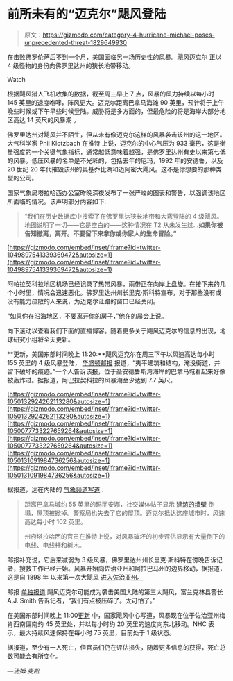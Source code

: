 # 前所未有的“迈克尔”飓风登陆

> 原文：<https://gizmodo.com/category-4-hurricane-michael-poses-unprecedented-threat-1829649930>

在击败佛罗伦萨后不到一个月，美国面临另一场历史性的风暴。飓风迈克尔 正以 4 级怪物的身份向佛罗里达州的狭长地带移动。

Watch

根据飓风猎人飞机收集的数据，截至周三早上 7 点，风暴的风力持续以每小时 145 英里的速度咆哮，阵风更大。迈克尔距离巴拿马海滩 90 英里，预计将于上午晚些时候或下午早些时候登陆。威胁将是多方面的，但最危险的将是海岸大部分地区高达 14 英尺的风暴潮 。

佛罗里达州对飓风并不陌生，但从未有像迈克尔这样的风暴袭击该州的这一地区。大气科学家 Phil Klotzbach 在推特 上说，迈克尔的中心气压为 933 毫巴，这是衡量强度的一个关键气象指标，通常越低意味着越强，是佛罗里达州有史以来第七低的风暴。低压风暴的名单是不光彩的，包括去年的厄玛，1992 年的安德鲁，以及 20 世纪 20 年代摧毁该州的奥基乔比湖和迈阿密大飓风。这不是你想要的那种类型的公司。

国家气象局塔拉哈西办公室昨晚深夜发布了一张严峻的图表和警告，以强调该地区所面临的情况。该声明部分内容如下:

> “我们在历史数据库中搜索了在佛罗里达狭长地带和大弯登陆的 4 级飓风。地图说明了一切——它是空白的——这种情况在 T2 从未发生过...**如果你被告知撤离，离开。不要留下来拿你或你家人的生命冒险。”**

 [https://gizmodo.com/embed/inset/iframe?id=twitter-1049897541339369472&autosize=1](https://gizmodo.com/embed/inset/iframe?id=twitter-1049897541339369472&autosize=1) 

阿帕拉契科拉地区机场已经记录了热带风暴，雨带正在向岸上盘旋。在接下来的几个小时里，情况会迅速恶化。佛罗里达州州长里克·斯科特宣布，对于那些没有或没有能力疏散的人来说，为迈克尔让路的窗口已经关闭。

“如果你在沿海地区，不要离开你的房子，”他在的晨会上说。

向下滚动以查看我们下面的直播博客。随着更多关于飓风迈克尔的信息的出现，地球研究小组将全天更新。

**更新，美国东部时间晚上 11:20:**飓风迈克尔在周三下午以风速高达每小时 155 英里的 4 级风暴登陆， [华盛顿邮报](https://www.washingtonpost.com/news/post-nation/wp/2018/10/10/hurricane-michael-potentially-catastrophic-storm-begins-battering-florida) 报道，“夷平建筑和结构，淹没街道，并留下破坏的痕迹。”一个人告诉该报，位于圣安德鲁斯湾海岸的巴拿马城看起来好像被轰炸过。据报道，阿巴拉契科拉的风暴潮至少达到 7.7 英尺。

 [https://gizmodo.com/embed/inset/iframe?id=twitter-1050132924262113280&autosize=1](https://gizmodo.com/embed/inset/iframe?id=twitter-1050132924262113280&autosize=1)  [https://gizmodo.com/embed/inset/iframe?id=twitter-1050077733227659264&autosize=1](https://gizmodo.com/embed/inset/iframe?id=twitter-1050077733227659264&autosize=1)  [https://gizmodo.com/embed/inset/iframe?id=twitter-1050131091984736256&autosize=1](https://gizmodo.com/embed/inset/iframe?id=twitter-1050131091984736256&autosize=1) 

据报道，远在内陆的 [气象频道写道](https://weather.com/storms/hurricane/news/2018-10-10-hurricane-michael-impacts-florida-gulf-coast) :

> 距离巴拿马城约 55 英里的玛丽安娜，社交媒体帖子显示 [建筑的墙壁](https://twitter.com/dlb100b/status/1050126777765511182) 倒塌，屋顶被掀掉。警察局也失去了它的屋顶。迈克尔抵达这座城市时，风速高达每小时 102 英里。
> 
> 州府塔拉哈西的官员在推特上说，对风暴破坏的初步评估显示有大量倒下的电线、电线杆和树木。

邮报补充说，它后来减弱为 3 级风暴，佛罗里达州州长里克·斯科特在傍晚告诉记者，搜救工作已经开始。风暴开始向佐治亚州和阿拉巴马州的边界移动，据报道，这是自 1898 年 以来第一次大飓风 [进入佐治亚州。](https://twitter.com/BradNitzWSB?ref_src=twsrc%5Etfw%7Ctwcamp%5Etweetembed%7Ctwterm%5E1050141763690786816&ref_url=https%3A%2F%2Fwww.ajc.com%2Fweather%2Fbreaking-michael-now-category-extremely-dangerous-hurricane%2F7blkHk3MryzB9JyeZzhR2H%2F) 

邮报 [单独报道](https://www.washingtonpost.com/national/were-kinda-getting-crushed-record-breaking-hurricane-michael-slams-florida/2018/10/10/3e7f376a-cca8-11e8-920f-dd52e1ae4570_story.html) 飓风迈克尔可能成为袭击美国大陆的第三大飓风，富兰克林县警长 A.J. Smith 告诉记者，“我们有点被压碎了。太可怕了。”

在美国东部时间晚上 11:00[更新](https://www.nhc.noaa.gov/text/refresh/MIATCPAT4+shtml/110256.shtml) 中，国家飓风中心写道，风暴现在位于佐治亚州梅肯西南偏南约 45 英里处，并以每小时约 20 英里的速度向东北移动。NHC 表示，最大持续风速保持在每小时 75 英里，目前处于 1 级状态。

据报道，至少有一人死亡，但官员们仍在评估损失，随着更多信息的获得，死亡总数可能会有所变化。

*—汤姆·麦凯*